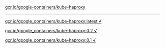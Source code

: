 [gcr.io/google-containers/kube-haproxy](https://hub.docker.com/r/abcz/kube-haproxy/tags/) 

----
[gcr.io/google_containers/kube-haproxy:latest √](https://hub.docker.com/r/abcz/kube-haproxy/tags/)

[gcr.io/google_containers/kube-haproxy:0.2 √](https://hub.docker.com/r/abcz/kube-haproxy/tags/)

[gcr.io/google_containers/kube-haproxy:0.1 √](https://hub.docker.com/r/abcz/kube-haproxy/tags/)

